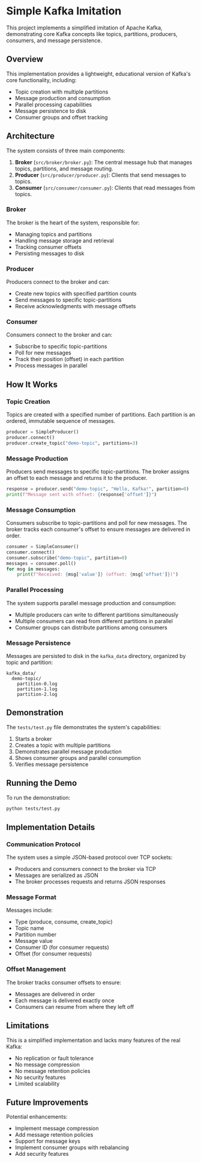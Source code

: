 # Simple Kafka Imitation

This project implements a simplified imitation of Apache Kafka, demonstrating core Kafka concepts like topics, partitions, producers, consumers, and message persistence.

## Overview

This implementation provides a lightweight, educational version of Kafka's core functionality, including:

- Topic creation with multiple partitions
- Message production and consumption
- Parallel processing capabilities
- Message persistence to disk
- Consumer groups and offset tracking

## Architecture

The system consists of three main components:

1. **Broker** (`src/broker/broker.py`): The central message hub that manages topics, partitions, and message routing.
2. **Producer** (`src/producer/producer.py`): Clients that send messages to topics.
3. **Consumer** (`src/consumer/consumer.py`): Clients that read messages from topics.

### Broker

The broker is the heart of the system, responsible for:
- Managing topics and partitions
- Handling message storage and retrieval
- Tracking consumer offsets
- Persisting messages to disk

### Producer

Producers connect to the broker and can:
- Create new topics with specified partition counts
- Send messages to specific topic-partitions
- Receive acknowledgments with message offsets

### Consumer

Consumers connect to the broker and can:
- Subscribe to specific topic-partitions
- Poll for new messages
- Track their position (offset) in each partition
- Process messages in parallel

## How It Works

### Topic Creation

Topics are created with a specified number of partitions. Each partition is an ordered, immutable sequence of messages.

```python
producer = SimpleProducer()
producer.connect()
producer.create_topic("demo-topic", partitions=3)
```

### Message Production

Producers send messages to specific topic-partitions. The broker assigns an offset to each message and returns it to the producer.

```python
response = producer.send("demo-topic", "Hello, Kafka!", partition=0)
print(f"Message sent with offset: {response['offset']}")
```

### Message Consumption

Consumers subscribe to topic-partitions and poll for new messages. The broker tracks each consumer's offset to ensure messages are delivered in order.

```python
consumer = SimpleConsumer()
consumer.connect()
consumer.subscribe("demo-topic", partition=0)
messages = consumer.poll()
for msg in messages:
    print(f"Received: {msg['value']} (offset: {msg['offset']})")
```

### Parallel Processing

The system supports parallel message production and consumption:

- Multiple producers can write to different partitions simultaneously
- Multiple consumers can read from different partitions in parallel
- Consumer groups can distribute partitions among consumers

### Message Persistence

Messages are persisted to disk in the `kafka_data` directory, organized by topic and partition:

```
kafka_data/
  demo-topic/
    partition-0.log
    partition-1.log
    partition-2.log
```

## Demonstration

The `tests/test.py` file demonstrates the system's capabilities:

1. Starts a broker
2. Creates a topic with multiple partitions
3. Demonstrates parallel message production
4. Shows consumer groups and parallel consumption
5. Verifies message persistence

## Running the Demo

To run the demonstration:

```bash
python tests/test.py
```

## Implementation Details

### Communication Protocol

The system uses a simple JSON-based protocol over TCP sockets:

- Producers and consumers connect to the broker via TCP
- Messages are serialized as JSON
- The broker processes requests and returns JSON responses

### Message Format

Messages include:
- Type (produce, consume, create_topic)
- Topic name
- Partition number
- Message value
- Consumer ID (for consumer requests)
- Offset (for consumer requests)

### Offset Management

The broker tracks consumer offsets to ensure:
- Messages are delivered in order
- Each message is delivered exactly once
- Consumers can resume from where they left off

## Limitations

This is a simplified implementation and lacks many features of the real Kafka:

- No replication or fault tolerance
- No message compression
- No message retention policies
- No security features
- Limited scalability

## Future Improvements

Potential enhancements:
- Implement message compression
- Add message retention policies
- Support for message keys
- Implement consumer groups with rebalancing
- Add security features
